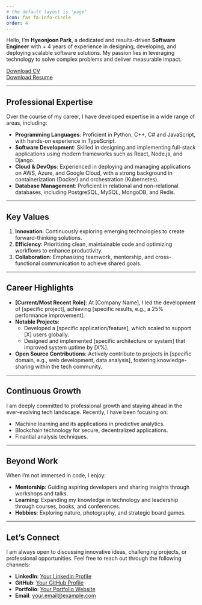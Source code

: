 ```yaml
---
# the default layout is 'page'
icon: fas fa-info-circle
order: 4
---
```



Hello, I’m **Hyeonjoon Park**, a dedicated and results-driven **Software Engineer** with + 4 years of experience in designing, developing, and deploying scalable software solutions. My passion lies in leveraging technology to solve complex problems and deliver measurable impact.

[Download CV](../_site/assets/CV.pdf)
<br/>
[Download Resume](../_site/assets/CV.pdf)


---

## **Professional Expertise**

Over the course of my career, I have developed expertise in a wide range of areas, including:

- **Programming Languages**: Proficient in Python, C++, C# and JavaScript, with hands-on experience in TypeScript.
- **Software Development**: Skilled in designing and implementing full-stack applications using modern frameworks such as React, Node.js, and Django.
- **Cloud & DevOps**: Experienced in deploying and managing applications on AWS, Azure, and Google Cloud, with a strong background in containerization (Docker) and orchestration (Kubernetes).
- **Database Management**: Proficient in relational and non-relational databases, including PostgreSQL, MySQL, MongoDB, and Redis.

---

## **Key Values**

1. **Innovation**: Continuously exploring emerging technologies to create forward-thinking solutions.
2. **Efficiency**: Prioritizing clean, maintainable code and optimizing workflows to enhance productivity.
3. **Collaboration**: Emphasizing teamwork, mentorship, and cross-functional communication to achieve shared goals.

---

## **Career Highlights**

- **[Current/Most Recent Role]**: At [Company Name], I led the development of [specific project], achieving [specific results, e.g., a 25% performance improvement].
- **Notable Projects**:
  - Developed a [specific application/feature], which scaled to support [X] users globally.
  - Designed and implemented [specific architecture or system] that improved system uptime by [X%].
- **Open Source Contributions**: Actively contribute to projects in [specific domain, e.g., web development, data analysis], fostering knowledge-sharing within the tech community.

---

## **Continuous Growth**

I am deeply committed to professional growth and staying ahead in the ever-evolving tech landscape. Recently, I have been focusing on:
- Machine learning and its applications in predictive analytics.
- Blockchain technology for secure, decentralized applications.
- Finantial analysis techniques.

---

## **Beyond Work**

When I’m not immersed in code, I enjoy:
- **Mentorship**: Guiding aspiring developers and sharing insights through workshops and talks.
- **Learning**: Expanding my knowledge in technology and leadership through courses, books, and conferences.
- **Hobbies**: Exploring nature, photography, and strategic board games.

---

## **Let’s Connect**

I am always open to discussing innovative ideas, challenging projects, or professional opportunities. Feel free to reach out through the following channels:

- **LinkedIn**: [Your LinkedIn Profile](https://linkedin.com/in/your-profile)
- **GitHub**: [Your GitHub Profile](https://github.com/your-profile)
- **Portfolio**: [Your Portfolio Website](https://your-website.com)
- **Email**: [your.email@example.com](mailto:your.email@example.com)
